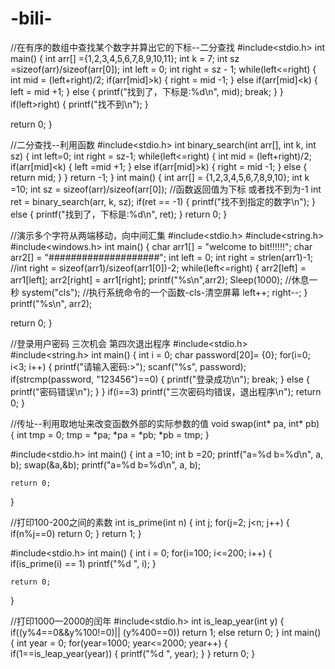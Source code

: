 # -bili-
//在有序的数组中查找某个数字并算出它的下标--二分查找
#include<stdio.h>
int main()
{ 
  int arr[] ={1,2,3,4,5,6,7,8,9,10,11};
  int k = 7;
  int sz =sizeof(arr)/sizeof(arr[0]);
  int left = 0;
  int right = sz - 1;
  while(left<=right)
  {
    int mid = (left+right)/2;
    if(arr[mid]>k)
    {
     right = mid -1;
     }
     else if(arr[mid]<k)
     {
       left = mid +1;
     }
     else
     {
       printf("找到了，下标是:%d\n", mid);
       break;
     }
 }
 if(left>right)
 {
   printf("找不到\n");
 }

return 0;
}


//二分查找--利用函数
#include<stdio.h>
int binary_search(int arr[], int k, int sz)
{
	int left=0;
	int right = sz-1;
	while(left<=right)
	{
		int mid = (left+right)/2;
		if(arr[mid]<k)
		{
			left =mid +1;
		}
		else if(arr[mid]>k)
		{
			right = mid -1;
		}
		else
		{
			return mid;
		}
	}
	return -1;
}
int main()
{
	int arr[] = {1,2,3,4,5,6,7,8,9,10};
	int k =10;
	int sz = sizeof(arr)/sizeof(arr[0]);
	//函数返回值为下标 或者找不到为-1
	int ret = binary_search(arr, k, sz);
	if(ret == -1)
	{
		printf("找不到指定的数字\n");
	}
	else
	{
		printf("找到了，下标是:%d\n", ret);
	}
	return 0;
}


//演示多个字符从两端移动，向中间汇集
#include<stdio.h>
#include<string.h>
#include<windows.h>
int main()
{
  char arr1[] = "welcome to bit!!!!!!";
  char arr2[] = "####################";
  int left = 0;
  int right = strlen(arr1)-1;
  //int right = sizeof(arr1)/sizeof(arr1[0])-2;
  while(left<=right)
{
  arr2[left] = arr1[left];
  arr2[right] = arr1[right];
  printf("%s\n",arr2);
  Sleep(1000);
  //休息一秒
  system("cls");
  //执行系统命令的一个函数-cls-清空屏幕
  left++;
  right--;
}
printf("%s\n", arr2);

  return 0;
}  


//登录用户密码 三次机会 第四次退出程序
#include<stdio.h>
#include<string.h>
int main()
{
	int i = 0;
	char password[20]= {0};
	for(i=0; i<3; i++)
	{
		printf("请输入密码:>");
		scanf("%s", password);
		if(strcmp(password, "123456")==0)
		{
			printf("登录成功\n");
			break;
		}
		else
		{
			printf("密码错误\n");
		}
	}
	if(i==3)
		printf("三次密码均错误，退出程序\n");
	return 0;
}


//传址--利用取地址来改变函数外部的实际参数的值
void swap(int* pa, int* pb)
{
	int tmp = 0;
	tmp = *pa;
	*pa = *pb;
    *pb = tmp;
}

#include<stdio.h>
int main()
{
	int a =10;
	int b =20;
	printf("a=%d b=%d\n", a, b);
	swap(&a,&b);
	printf("a=%d b=%d\n", a, b);

	return 0;
}


//打印100-200之间的素数
int is_prime(int n)
{
	int j;
	for(j=2; j<n; j++)
	{
		if(n%j==0)
			return 0;
	}
	return 1;
}

#include<stdio.h>
int main()
{
	int i = 0;
	for(i=100; i<=200; i++)
	{
		if(is_prime(i) == 1)
			printf("%d ", i);
	}

	return 0;
}


//打印1000—2000的闰年
#include<stdio.h>
int is_leap_year(int y)
{
	if((y%4==0&&y%100!=0)|| (y%400==0))
		return 1;
	else
		return 0;
}
int main()
{
	int year = 0;
	for(year=1000; year<=2000; year++)
	{
		if(1==is_leap_year(year))
		{
			printf("%d ", year);
		}
	}
	return 0;
}
























































